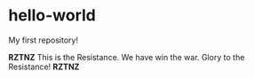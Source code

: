 # hello-world
My first repository!


**********RZTNZ**********
This is the Resistance.
We have win the war.
Glory to the Resistance!
**********RZTNZ**********
